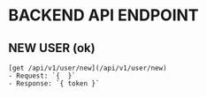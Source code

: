 # BACKEND API ENDPOINT

## NEW USER (ok)
    [get /api/v1/user/new](/api/v1/user/new)
    - Request: `{  }`
    - Response: `{ token }`